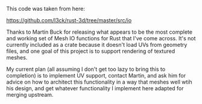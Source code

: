 This code was taken from here:

https://github.com/I3ck/rust-3d/tree/master/src/io

Thanks to Martin Buck for releasing what appears to be the most
complete and working set of Mesh IO functions for Rust that I've
come across. It's not currently included as a crate because it
doesn't load UVs from geometry files, and one goal of this project
is to support rendering of textured meshes. 

My current plan (all assuming I don't get too lazy to bring this 
to completion) is to implement UV support, contact Martin, and 
ask him for advice on how to architect this functionality in a 
way that meshes well wtih his design, and get whatever functionality
I implement here adapted for merging upstream.
